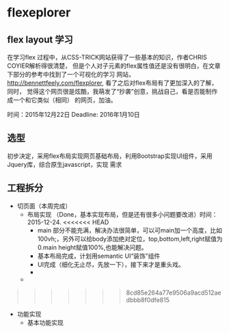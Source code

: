 # flexeplorer

## flex layout 学习

在学习flex 过程中，从CSS-TRICK网站获得了一些基本的知识，作者CHRIS COYIER解析得很清楚，
但是个人对子元素的flex属性值还是没有很明白，在文章下部分的参考中找到了一个可视化的学习
网站，http://bennettfeely.com/flexplorer,  看了之后对flex布局有了更加深入的了解，同时，
觉得这个网页很是炫酷，我萌发了“抄袭”创意，挑战自己，看是否能制作成一个和它类似（相同）
的网页，加油。

时间：2015年12月22日
Deadline: 2016年1月10日

## 选型

初步决定，采用flex布局实现网页基础布局，利用Bootstrap实现UI组件，采用Jquery库，综合原生javascript，实现
需求

## 工程拆分
+ 切页面（本周完成）
  + 布局实现 （Done，基本实现布局，但是还有很多小问题要改进）时间：2015-12-24.
<<<<<<< HEAD
    + main 部分不能充满，解决办法很简单，可以可main加一个高度，比如100vh;，另外可以给body添加绝对定位，top,bottom,left,right赋值为0.main height赋值100%,也能解决问题。
    + 基本布局完成，计划用semantic UI“装饰”组件
    + UI完成（细化无止尽，先放一下），接下来才是重头戏。
    + 
  + 
>>>>>>> 8cd85e264a77e9506a9acd512aedbbb8f0dfe815
+ 功能实现
  + 基本功能实现
